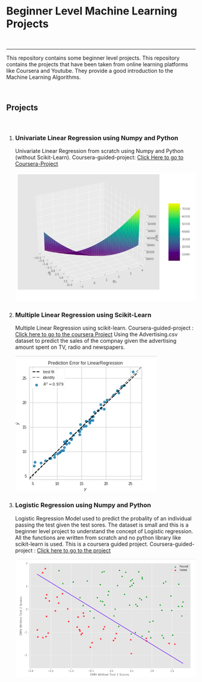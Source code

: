 <h1><b>Beginner Level Machine Learning Projects</b></h1>
<br/>
<hr/>
<p> This repository contains some beginner level projects. This repository contains the projects that have been taken from online learning platforms like 
Coursera and Youtube. They provide a good introduction to the Machine Learning Algorithms. </p>
<br/>
<h2>Projects </h2>
<br/>
<ol>
  <li><h3>Univariate Linear Regression using Numpy and Python  </h3>
    <p> Univariate Linear Regression from scratch using Numpy and Python (without Scikit-Learn). Coursera-guided-project: <a href= "https://www.coursera.org/projects/linear-regression-numpy-python"> Click Here to go to Coursera-Project</a></p>
    <img src = "https://github.com/akshada2715/Regression_MiniProjects/blob/master/images/Uni.png" alt="Linear Regression"/>
    </li>
    <li>
  <h3> Multiple Linear Regression using Scikit-Learn</h3>
  <p> Multiple Linear Regression using scikit-learn. Coursera-guided-project : <a href = "https://www.coursera.org/projects/scikit-learn-multiple-linear-regression">Click here to go to the coursera Project</a> Using the Advertising.csv dataset to predict the sales of the compnay given the advertising amount spent on TV, radio and newspapers.</p>
  <img src="https://github.com/akshada2715/Regression_MiniProjects/blob/master/images/multiple.png" alt="Multiple linear Regression"/>
  </li>
  <li><h3> Logistic Regression using Numpy and Python</h3>
    <p>Logistic Regression Model used to predict the probality of an individual passing the test given the test sores. The dataset is small and this is a beginner level project to understand the concept of Logistic regression. All the functions are written from scratch and no python library like scikit-learn is used. This is a coursera guided project. Coursera-guided-project : <a href="https://www.coursera.org/projects/deep-learning-fundamentals-logistic-regression">Click here to go to the project</a></p>
    <img src = "https://github.com/akshada2715/Regression_MiniProjects/blob/master/images/log.png" alt ="Logistic Regression">
  </li>
  </ol>
